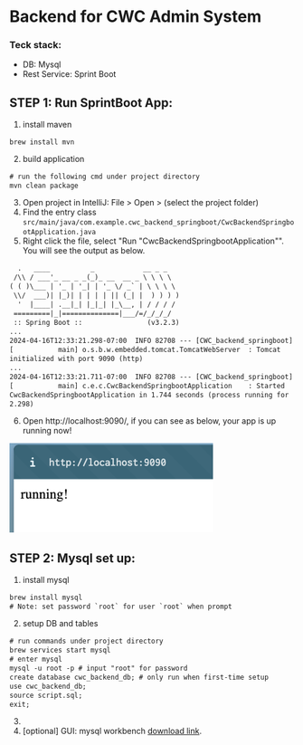 # Backend for CWC Admin System

### Teck stack: 
- DB: Mysql 
- Rest Service: Sprint Boot

## STEP 1: Run SprintBoot App:
1. install maven
```shell
brew install mvn
```
2. build application
```shell
# run the following cmd under project directory
mvn clean package
```
3. Open project in IntelliJ: File > Open > (select the project folder)
4. Find the entry class `src/main/java/com.example.cwc_backend_springboot/CwcBackendSpringbootApplication.java`
5. Right click the file, select "Run \"CwcBackendSpringbootApplication\"". You will see the output as below.
```
  .   ____          _            __ _ _
 /\\ / ___'_ __ _ _(_)_ __  __ _ \ \ \ \
( ( )\___ | '_ | '_| | '_ \/ _` | \ \ \ \
 \\/  ___)| |_)| | | | | || (_| |  ) ) ) )
  '  |____| .__|_| |_|_| |_\__, | / / / /
 =========|_|==============|___/=/_/_/_/
 :: Spring Boot ::                (v3.2.3)
...
2024-04-16T12:33:21.298-07:00  INFO 82708 --- [CWC_backend_springboot] [           main] o.s.b.w.embedded.tomcat.TomcatWebServer  : Tomcat initialized with port 9090 (http)
...
2024-04-16T12:33:21.711-07:00  INFO 82708 --- [CWC_backend_springboot] [           main] c.e.c.CwcBackendSpringbootApplication    : Started CwcBackendSpringbootApplication in 1.744 seconds (process running for 2.298)
```
6. Open http://localhost:9090/, if you can see as below, your app is up running now!

![img.png](img.png)

## STEP 2: Mysql set up:
1. install mysql
```shell
brew install mysql
# Note: set password `root` for user `root` when prompt
```
2. setup DB and tables
```shell
# run commands under project directory
brew services start mysql
# enter mysql
mysql -u root -p # input "root" for password
create database cwc_backend_db; # only run when first-time setup
use cwc_backend_db;
source script.sql;
exit;
```
3. 
4. [optional] GUI: mysql workbench [download link](https://dev.mysql.com/doc/workbench/en/wb-installing.html).
